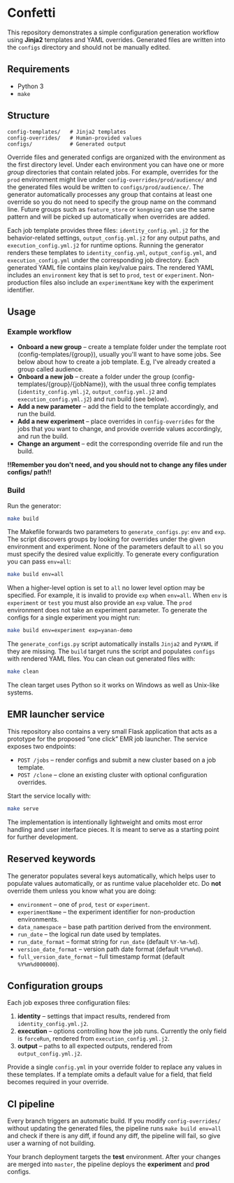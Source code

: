 # Confetti

This repository demonstrates a simple configuration generation workflow using **Jinja2** templates and YAML overrides. Generated files are written into the `configs` directory and should not be manually edited.

## Requirements

* Python 3
* `make`

## Structure
```
config-templates/   # Jinja2 templates
config-overrides/   # Human-provided values
configs/            # Generated output
```

Override files and generated configs are organized with the environment as the
first directory level. Under each environment you can have one or more *group*
directories that contain related jobs. For example, overrides for the `prod`
environment might live under `config-overrides/prod/audience/` and the
generated files would be written to `configs/prod/audience/`. The generator
automatically processes any group that contains at least one override so you do
not need to specify the group name on the command line. Future groups such as
`feature_store` or `kongming` can use the same pattern and will be picked up
automatically when overrides are added.

Each job template provides three files: `identity_config.yml.j2` for the
behavior-related settings, `output_config.yml.j2` for any output paths, and
`execution_config.yml.j2` for runtime options. Running the generator renders
these templates to `identity_config.yml`, `output_config.yml`, and
`execution_config.yml` under the corresponding job directory. Each generated
YAML file contains plain key/value pairs. The rendered YAML includes an
`environment` key that is set to `prod`, `test` or `experiment`.
Non-production files also include an `experimentName` key with the experiment
identifier.

## Usage

### Example workflow
- **Onboard a new group** – create a template folder under the template root (config-templates/{group}), usually you'll want to have some jobs. See below about how to create a job template. E.g, I've already created a group called audience.
- **Onboard a new job** – create a folder under the group (config-templates/{group}/{jobName}), with the usual three config templates (`identity_config.yml.j2`, `output_config.yml.j2` and `execution_config.yml.j2`) and run build (see below).
- **Add a new parameter** – add the field to the template accordingly, and run the build.
- **Add a new experiment** – place overrides in `config-overrides` for the jobs that you want to change, and provide override values accordingly, and run the build.
- **Change an argument** – edit the corresponding override file and run the build.

**!!Remember you don't need, and you should not to change any files under configs/ path!!**

### Build

Run the generator:
```bash
make build
```
The Makefile forwards two parameters to `generate_configs.py`:
`env` and `exp`. The script discovers groups by looking for overrides under the
given environment and experiment. None of the parameters default to `all` so
you must specify the desired value explicitly. To generate every configuration
you can pass `env=all`:
```bash
make build env=all
```
When a higher-level option is set to `all` no lower level option may be
specified. For example, it is invalid to provide `exp` when `env=all`.
When `env` is `experiment` or `test` you must also provide an `exp` value. The
`prod` environment does not take an experiment parameter.
To generate the configs for a single experiment you might run:
```bash
make build env=experiment exp=yanan-demo
```
The `generate_configs.py` script automatically installs `Jinja2` and `PyYAML` if they
are missing. The `build` target runs the script and populates `configs` with rendered
YAML files.
You can clean out generated files with:
```bash
make clean
```
The clean target uses Python so it works on Windows as well as Unix-like systems.

## EMR launcher service

This repository also contains a very small Flask application that acts as a
prototype for the proposed “one click” EMR job launcher. The service exposes
two endpoints:

* `POST /jobs` – render configs and submit a new cluster based on a job
  template.
* `POST /clone` – clone an existing cluster with optional configuration
  overrides.

Start the service locally with:

```bash
make serve
```

The implementation is intentionally lightweight and omits most error handling
and user interface pieces. It is meant to serve as a starting point for
further development.

## Reserved keywords

The generator populates several keys automatically, which helps user to populate values automatically, or as 
runtime value placeholder etc. Do **not** override them unless you know what you are doing:

- `environment` – one of `prod`, `test` or `experiment`.
- `experimentName` – the experiment identifier for non-production environments.
- `data_namespace` – base path partition derived from the environment.
- `run_date` – the logical run date used by templates.
- `run_date_format` – format string for `run_date` (default `%Y-%m-%d`).
- `version_date_format` – version path date format (default `%Y%m%d`).
- `full_version_date_format` – full timestamp format (default `%Y%m%d000000`).

## Configuration groups

Each job exposes three configuration files:

1. **identity** – settings that impact results, rendered from
   `identity_config.yml.j2`.
2. **execution** – options controlling how the job runs. Currently the only
   field is `forceRun`, rendered from `execution_config.yml.j2`.
3. **output** – paths to all expected outputs, rendered from
   `output_config.yml.j2`.

Provide a single `config.yml` in your override folder to replace any values in
these templates. If a template omits a default value for a field, that field
becomes required in your override.

## CI pipeline

Every branch triggers an automatic build. If you modify `config-overrides/`
without updating the generated files, the pipeline runs `make build env=all` and check if there 
is any diff, if found any diff, the pipeline will fail, so give user a warning of not building.

Your branch deployment targets the **test** environment. After your changes are
merged into `master`, the pipeline deploys the **experiment** and **prod**
configs.
